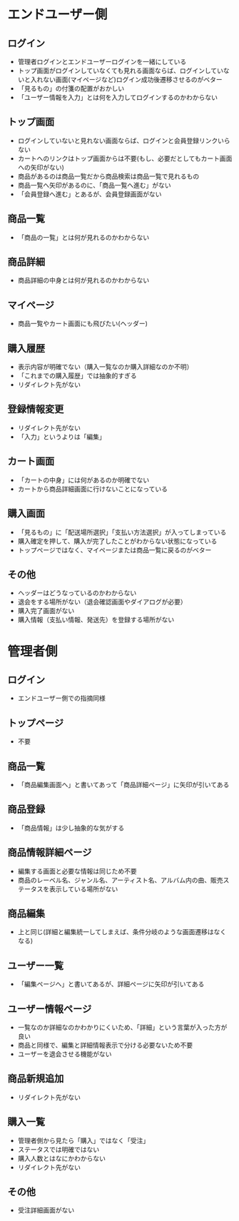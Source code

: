 # エンドユーザー側

## ログイン
- 管理者ログインとエンドユーザーログインを一緒にしている
- トップ画面がログインしていなくても見れる画面ならば、ログインしていないと入れない画面(マイページなど)ログイン成功後遷移させるのがベター
- 「見るもの」の付箋の配置がおかしい
- 「ユーザー情報を入力」とは何を入力してログインするのかわからない

## トップ画面
- ログインしていないと見れない画面ならば、ログインと会員登録リンクいらない
- カートへのリンクはトップ画面からは不要(もし、必要だとしてもカート画面への矢印がない)
- 商品があるのは商品一覧だから商品検索は商品一覧で見れるもの
- 商品一覧へ矢印があるのに、「商品一覧へ進む」がない
- 「会員登録へ進む」とあるが、会員登録画面がない

## 商品一覧
- 「商品の一覧」とは何が見れるのかわからない

## 商品詳細
- 商品詳細の中身とは何が見れるのかわからない

## マイページ
- 商品一覧やカート画面にも飛びたい(ヘッダー)

## 購入履歴
- 表示内容が明確でない（購入一覧なのか購入詳細なのか不明）
- 「これまでの購入履歴」では抽象的すぎる
- リダイレクト先がない

## 登録情報変更
- リダイレクト先がない
- 「入力」というよりは「編集」

## カート画面
- 「カートの中身」には何があるのか明確でない
- カートから商品詳細画面に行けないことになっている

## 購入画面
- 「見るもの」に「配送場所選択」「支払い方法選択」が入ってしまっている
- 購入確定を押して、購入が完了したことがわからない状態になっている
- トップページではなく、マイページまたは商品一覧に戻るのがベター

## その他
- ヘッダーはどうなっているのかわからない
- 退会をする場所がない（退会確認画面やダイアログが必要）
- 購入完了画面がない
- 購入情報（支払い情報、発送先）を登録する場所がない

# 管理者側

## ログイン
- エンドユーザー側での指摘同様

## トップページ
- 不要

## 商品一覧
- 「商品編集画面へ」と書いてあって「商品詳細ページ」に矢印が引いてある

## 商品登録
- 「商品情報」は少し抽象的な気がする

## 商品情報詳細ページ
- 編集する画面と必要な情報は同じため不要
- 商品のレーベル名、ジャンル名、アーティスト名、アルバム内の曲、販売ステータスを表示している場所がない

## 商品編集
- 上と同じ(詳細と編集統一してしまえば、条件分岐のような画面遷移はなくなる)

## ユーザー一覧
- 「編集ページへ」と書いてあるが、詳細ページに矢印が引いてある

## ユーザー情報ページ
- 一覧なのか詳細なのかわかりにくいため、「詳細」という言葉が入った方が良い
- 商品と同様で、編集と詳細情報表示で分ける必要ないため不要
- ユーザーを退会させる機能がない

## 商品新規追加
- リダイレクト先がない

## 購入一覧
- 管理者側から見たら「購入」ではなく「受注」
- ステータスでは明確ではない
- 購入人数とはなにかわからない
- リダイレクト先がない

## その他
- 受注詳細画面がない
